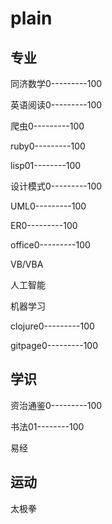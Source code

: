 # plain

## 专业

同济数学0---------100

英语阅读0---------100

爬虫0---------100

ruby0---------100

lisp01--------100

设计模式0---------100

UML0---------100

ER0---------100

office0---------100

VB/VBA

人工智能

机器学习

clojure0---------100

gitpage0---------100

## 学识

资治通鉴0---------100

书法01--------100

易经

## 运动

太极拳
